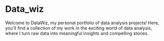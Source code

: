 # Data_wiz
Welcome to DataWiz, my personal portfolio of data analysis projects! Here, you'll find a collection of my work in the exciting world of data analysis, where I turn raw data into meaningful insights and compelling stories.
